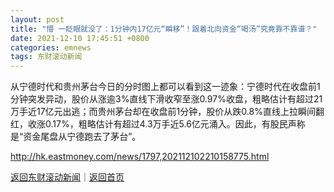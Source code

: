 ```yaml
---
layout: post
title: "懵 一眨眼就没了：1分钟内17亿元“瞬移”！跟着北向资金“喝汤”究竟靠不靠谱？"
date: 2021-12-10 17:45:51 +0800
categories: emnews
tags: 东财滚动新闻
---
```


从宁德时代和贵州茅台今日的分时图上都可以看到这一迹象：宁德时代在收盘前1分钟突发异动，股价从涨逾3%直线下滑收窄至涨0.97%收盘，粗略估计有超过21万手近17亿元出逃；而贵州茅台却在收盘前1分钟，股价从跌0.8%直线上拉瞬间翻红，收涨0.17%，粗略估计有超过4.3万手近5.6亿元涌入。因此，有股民声称是“资金尾盘从宁德跑去了茅台”。

<http://hk.eastmoney.com/news/1797,202112102210158775.html>

[返回东财滚动新闻](//finews.withounder.com/emnews/)｜[返回首页](//finews.withounder.com/)